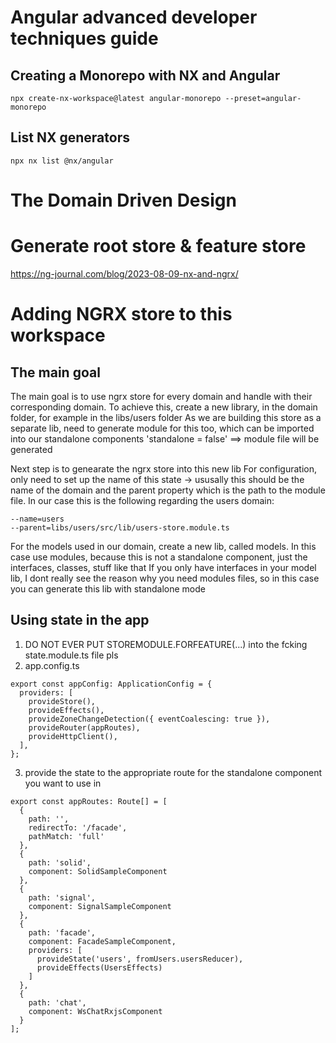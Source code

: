 # Angular advanced developer techniques guide
## Creating a Monorepo with NX and Angular

```
npx create-nx-workspace@latest angular-monorepo --preset=angular-monorepo
```

## List NX generators
```
npx nx list @nx/angular
```
# The Domain Driven Design


# Generate root store & feature store
https://ng-journal.com/blog/2023-08-09-nx-and-ngrx/

# Adding NGRX store to this workspace
## The main goal
The main goal is to use ngrx store for every domain and handle with their corresponding domain.
To achieve this, create a new library, in the domain folder, for example in the libs/users folder
As we are building this store as a separate lib, need to generate module for this too, which can be imported into our standalone components
'standalone = false' ==> module file will be generated

Next step is to genearate the ngrx store into this new lib
For configuration, only need to set up the name of this state -> ususally this should be the name of the domain and the parent property which is the path to the module file.
In our case this is the following regarding the users domain:
```
--name=users
--parent=libs/users/src/lib/users-store.module.ts
```

For the models used in our domain, create a new lib, called models. In this case use modules, because this is not a standalone component, just the interfaces, classes, stuff like that
If you only have interfaces in your model lib, I dont really see the reason why you need modules files, so in this case you can generate this lib with standalone mode

## Using state in the app
1. DO NOT EVER PUT STOREMODULE.FORFEATURE(...) into the fcking state.module.ts file pls
2. app.config.ts
```
export const appConfig: ApplicationConfig = {
  providers: [
    provideStore(),
    provideEffects(),
    provideZoneChangeDetection({ eventCoalescing: true }),
    provideRouter(appRoutes),
    provideHttpClient(),
  ],
};
```
3. provide the state to the appropriate route for the standalone component you want to use in
```
export const appRoutes: Route[] = [
  {
    path: '',
    redirectTo: '/facade',
    pathMatch: 'full'
  },
  {
    path: 'solid',
    component: SolidSampleComponent
  },
  {
    path: 'signal',
    component: SignalSampleComponent
  },
  {
    path: 'facade',
    component: FacadeSampleComponent,
    providers: [
      provideState('users', fromUsers.usersReducer),
      provideEffects(UsersEffects)
    ]
  },
  {
    path: 'chat',
    component: WsChatRxjsComponent
  }
];
```
